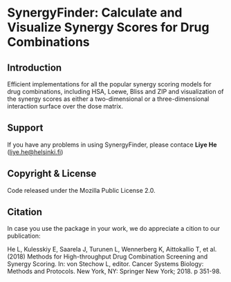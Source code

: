 # SynergyFinder: Calculate and Visualize Synergy Scores for Drug Combinations

## Introduction
Efficient implementations for all the popular synergy scoring models for drug combinations, including HSA, Loewe, Bliss and ZIP and visualization of the synergy scores as either a two-dimensional or a three-dimensional interaction surface over the dose matrix.

## Support
If you have any problems in using SynergyFinder, please contace **Liye He** (liye.he@helsinki.fi)

## Copyright & License

Code released under the Mozilla Public License 2.0. 

## Citation

In case you use the package in your work, we do appreciate a cition to our publication:

He L, Kulesskiy E, Saarela J, Turunen L, Wennerberg K, Aittokallio T, et al. (2018) Methods for High-throughput Drug Combination Screening and Synergy Scoring. In: von Stechow L, editor. Cancer Systems Biology: Methods and Protocols. New York, NY: Springer New York; 2018. p 351-98.